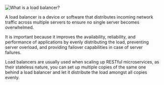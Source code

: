 ![What is a load balancer?](https://assets.roadmap.sh/guest/loadbalancer-working-eytvi.png)

A load balancer is a device or software that distributes incoming network traffic across multiple servers to ensure no single server becomes overwhelmed.

It is important because it improves the availability, reliability, and performance of applications by evenly distributing the load, preventing server overload, and providing failover capabilities in case of server failures.

Load balancers are usually used when scaling up RESTful microservices, as their stateless nature, you can set up multiple copies of the same one behind a load balancer and let it distribute the load amongst all copies evenly.
